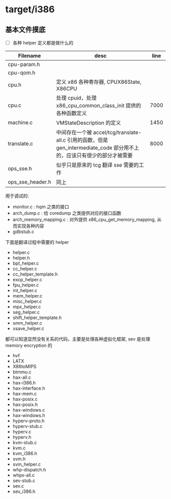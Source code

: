 # target/i386

## 基本文件摸底
- [ ] 各种 helper 定义都是做什么的

| Filename         | desc                                                                                                                     | line |
|------------------|--------------------------------------------------------------------------------------------------------------------------|------|
| cpu-param.h      |                                                                                                                          |      |
| cpu-qom.h        |                                                                                                                          |      |
| cpu.h            | 定义 x86 各种寄存器, CPUX86State, X86CPU                                                                                 |      |
| cpu.c            | 处理 cpuid，处理 x86_cpu_common_class_init 提供的各种函数定义                                                            | 7000 |
| machine.c        | VMStateDescription 的定义                                                                                                | 1450 |
| translate.c      | 中间存在一个被 accel/tcg/translate-all.c 引用的函数，但是 gen_intermediate_code 部分用不上的，应该只有很少的部分才被需要 | 8000 |
| ops_sse.h        | 似乎只是原来的 tcg 翻译 sse 需要的工作                                                                                   |      |
| ops_sse_header.h | 同上                                                                                                                         |      |

用于调试的:
- monitor.c : hqm 之类的接口
- arch_dump.c : 给 coredump 之类提供对应的接口函数
- arch_memory_mapping.c : 对外提供 x86_cpu_get_memory_mapping, 从而实现各种内容
- gdbstub.c


下面是翻译过程中需要的  helper
- helper.c
- helper.h
- bpt_helper.c
- cc_helper.c
- cc_helper_template.h
- excp_helper.c
- fpu_helper.c
- int_helper.c
- mem_helper.c
- misc_helper.c
- mpx_helper.c
- seg_helper.c
- shift_helper_template.h
- smm_helper.c
- xsave_helper.c


都可以知道显然没有关系的代码，主要是处理各种虚拟化框架, sev 是处理 memory encryption 的
- hvf
- LATX
- X86toMIPS
- btmmu.c
- hax-all.c
- hax-i386.h
- hax-interface.h
- hax-mem.c
- hax-posix.c
- hax-posix.h
- hax-windows.c
- hax-windows.h
- hyperv-proto.h
- hyperv-stub.c
- hyperv.c
- hyperv.h
- kvm-stub.c
- kvm.c
- kvm_i386.h
- svm.h
- svm_helper.c
- whp-dispatch.h
- whpx-all.c
- sev-stub.c
- sev.c
- sev_i386.h
